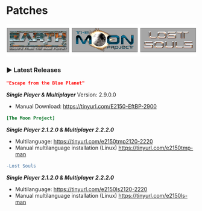 # Patches
![Logo](logo.png)
### ▶ Latest Releases

```json
"Escape from the Blue Planet"
```
***Single Player & Multiplayer***
Version:  2.9.0.0
- Manual Download: <https://tinyurl.com/E2150-EftBP-2900>

```ini
[The Moon Project]
```
***Single Player 2.1.2.0 & Multiplayer 2.2.2.0***
- Multilanguage: <https://tinyurl.com/e2150tmp2120-2220>
- Manual multilanguage installation (Linux) <https://tinyurl.com/e2150tmp-man>
```diff
-Lost Souls
```
***Single Player 2.1.2.0 & Multiplayer 2.2.2.0***
- Multilanguage: <https://tinyurl.com/e2150ls2120-2220>
- Manual multilanguage installation (Linux) <https://tinyurl.com/e2150ls-man>
